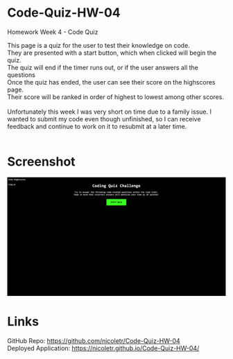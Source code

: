 # Code-Quiz-HW-04
Homework Week 4 - Code Quiz

This page is a quiz for the user to test their knowledge on code. <br>
They are presented with a start button, which when clicked will begin the quiz. <br>
The quiz will end if the timer runs out, or if the user answers all the questions <br>
Once the quiz has ended, the user can see their score on the highscores page. <br>
Their score will be ranked in order of highest to lowest among other scores.<br>
<br>
Unfortunately this week I was very short on time due to a family issue. I wanted to submit my code even though unfinished, so I can receive feedback and continue to work on it to resubmit at a later time.<br>
<br>

# Screenshot
![Screenshot of the code quiz page](./assets/images/screenshot.png)

# Links
GitHub Repo: https://github.com/nicoletr/Code-Quiz-HW-04 <br>
Deployed Application: https://nicoletr.github.io/Code-Quiz-HW-04/

